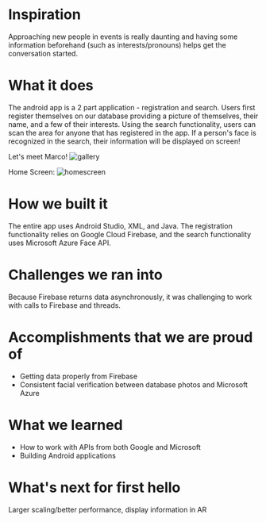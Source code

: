 # Inspiration
Approaching new people in events is really daunting and having some information beforehand (such as interests/pronouns) helps get the conversation started.

# What it does
The android app is a 2 part application - registration and search. Users first register themselves on our database providing a picture of themselves, their name, and a few of their interests. Using the search functionality, users can scan the area for anyone that has registered in the app. If a person's face is recognized in the search, their information will be displayed on screen!

Let's meet Marco!
![gallery](https://user-images.githubusercontent.com/45786074/72234144-77c97980-3580-11ea-9bb9-c29b49b96804.jpg)

Home Screen:
![homescreen](https://user-images.githubusercontent.com/45786074/72234156-89ab1c80-3580-11ea-92b5-13d9f6bc827c.jpg)

# How we built it
The entire app uses Android Studio, XML, and Java. The registration functionality relies on Google Cloud Firebase, and the search functionality uses Microsoft Azure Face API.

# Challenges we ran into
Because Firebase returns data asynchronously, it was challenging to work with calls to Firebase and threads.

# Accomplishments that we are proud of
- Getting data properly from Firebase
- Consistent facial verification between database photos and Microsoft Azure

# What we learned
- How to work with APIs from both Google and Microsoft
- Building Android applications

# What's next for first hello
Larger scaling/better performance, display information in AR

